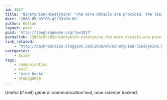 ```yaml
---
id: 3817
title: 'Ninetynine-Ninetynine: "The more details are provided, the less likely people are to doubt the larger context."'
date: '2008-05-03T08:42:33+00:00'
author: Kellan
layout: post
guid: 'http://laughingmeme.org/?p=3817'
permalink: /2008/05/03/ninetynine-ninetynine-the-more-details-are-provided-the-less-likely-people-are-to-doubt-the-larger-context/
link_related:
    - 'http://backreaction.blogspot.com/2008/04/ninetynine-ninetynine.html'
categories:
    - Aside
tags:
    - communication
    - evil
    - 'mind hacks'
    - propaganda
---
```


Useful (if evil) general communication tool, now science backed.
